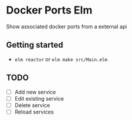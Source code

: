 # Docker Ports Elm

Show associated docker ports from a external api


## Getting started

- `elm reactor` or `elm make src/Main.elm`


## TODO
- [ ] Add new service
- [ ] Edit existing service
- [ ] Delete service
- [ ] Reload services
